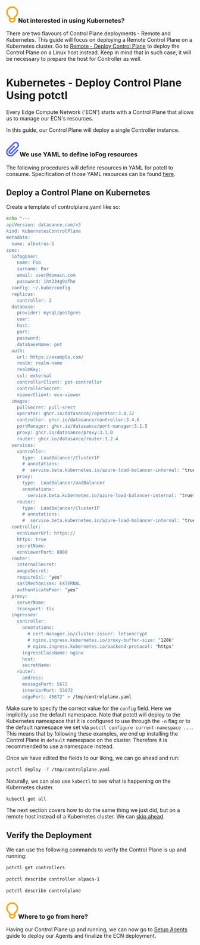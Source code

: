 <!-- <aside class="notifications tip">
  <h3><img src="/images/icos/ico-tip.svg" alt=""/>Not interested in using Kubernetes?</h3>
  <p>There are two flavours of Control Plane deployments - Remote and Kubernetes. This guide will focus on deploying a Remote Control Plane on a Kubernetes cluster. Go to <a href="../platform-deployment/remote-control-plane">Remote - Deploy Control Plane</a> to deploy the Control Plane on a Linux host instead. Keep in mind that in such case, it will be necessary to prepare the host for Controller as well.</p>
  <p>Also, this guide will use potctl to deploy the Control Plane on the cluster. To use Helm instead, go to <a href="../platform-deployment/kubernetes-helm"> Kubernetes - Deploy Control Plane Using Helm</a>.</p>
</aside> -->

<aside class="notifications tip">
  <h3><img src="/images/icos/ico-tip.svg" alt=""/>Not interested in using Kubernetes?</h3>
  <p>There are two flavours of Control Plane deployments - Remote and Kubernetes. This guide will focus on deploying a Remote Control Plane on a Kubernetes cluster. Go to <a href="../platform-deployment/remote-control-plane">Remote - Deploy Control Plane</a> to deploy the Control Plane on a Linux host instead. Keep in mind that in such case, it will be necessary to prepare the host for Controller as well.</p>
</aside>

# Kubernetes - Deploy Control Plane Using potctl

Every Edge Compute Network ('ECN') starts with a Control Plane that allows us to manage our ECN's resources.

In this guide, our Control Plane will deploy a single Controller instance.

<aside class="notifications note">
  <h3><img src="/images/icos/ico-note.svg" alt=""/>We use YAML to define ioFog resources</h3>
  <p>The following procedures will define resources in YAML for potctl to consume. Specification of those YAML resources can be found <a href="../reference-potctl/reference-control-plane">here</a>.</p>
</aside>

## Deploy a Control Plane on Kubernetes

Create a template of controlplane.yaml like so:

```bash
echo "---
apiVersion: datasance.com/v3
kind: KubernetesControlPlane
metadata:
  name: albatros-1
spec:
  iofogUser:
    name: Foo
    surname: Bar
    email: user@domain.com
    password: iht234g9afhe
  config: ~/.kube/config
  replicas:
    controller: 2
  database:
    provider: mysql/postgres
    user: 
    host: 
    port: 
    password: 
    databaseName: pot
  auth:
    url: https://example.com/
    realm: realm-name
    realmKey:
    ssl: external
    controllerClient: pot-controller
    controllerSecret: 
    viewerClient: ecn-viewer
  images:
    pullSecret: pull-srect
    operator: ghcr.io/datasance//operator:3.4.12
    controller: ghcr.io/datasance/controller:3.4.6
    portManager: ghcr.io/datasance/port-manager:3.1.5
    proxy: ghcr.io/datasance/proxy:3.1.0
    router: ghcr.io/datasance/router:3.2.4
  services:
    controller:
      type:  LoadBalancer/ClusterIP
      # annotations:
      #  service.beta.kubernetes.io/azure-load-balancer-internal: "true"
    proxy:
      type:  LoadBalancer/oadBalancer
      annotations:
        service.beta.kubernetes.io/azure-load-balancer-internal: "true"
    router:
      type:  LoadBalancer/ClusterIP
      # annotations:
      #  service.beta.kubernetes.io/azure-load-balancer-internal: "true"
  controller:
    ecnViewerUrl: https://
    https: true
    secretName:
    ecnViewerPort: 8008
  router:
    internalSecret: 
    amqpsSecret: 
    requireSsl: "yes"
    saslMechanisms: EXTERNAL
    authenticatePeer: "yes"
  proxy:
    serverName: 
    transport: tls
  ingresses:
    controller:
      annotations:
        # cert-manager.io/cluster-issuer: letsencrypt
        # nginx.ingress.kubernetes.io/proxy-buffer-size: "128k"
        # nginx.ingress.kubernetes.io/backend-protocol: "https"
      ingressClassName: nginx
      host: 
      secretName:
    router:
      address: 
      messagePort: 5672
      interiorPort: 55672
      edgePort: 45672" > /tmp/controlplane.yaml

```

Make sure to specify the correct value for the `config` field. Here we implicitly use the default namespace. Note that potctl will deploy to the Kubernetes namespace that it is configured to use through the `-n` flag or to the default namespace we set via `potctl configure current-namespace ...`. This means that by following these examples, we end up installing the Control Plane in `default` namespace on the cluster. Therefore it is recommended to use a namespace instead.

Once we have edited the fields to our liking, we can go ahead and run:

```bash
potctl deploy -f /tmp/controlplane.yaml
```

Naturally, we can also use `kubectl` to see what is happening on the Kubernetes cluster.

```bash
kubectl get all
```

The next section covers how to do the same thing we just did, but on a remote host instead of a Kubernetes cluster. We can <a href="#verify-the-deployment">skip ahead</a>.

## Verify the Deployment

We can use the following commands to verify the Control Plane is up and running:

```bash
potctl get controllers
```

```bash
potctl describe controller alpaca-1
```

```bash
potctl describe controlplane
```

<aside class="notifications tip">
  <h3><img src="/images/icos/ico-tip.svg" alt=""/>Where to go from here?</h3>
  <p>Having our Control Plane up and running, we can now go to <a href="../platform-deployment/setup-your-agents">Setup Agents</a> guide to deploy our Agents and finalize the ECN deployment.</p>
</aside>